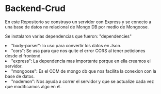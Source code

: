 # Backend-Crud

En este Repositorio se construyo un servidor con Express y se conecto a una base de datos no relacional de Mongo DB por medio de Mongoose.

Se instalaron varias dependencias que fueron:
  "dependencies" 
  
   
   <li>
    "body-parser": lo uso para convertir los datos en Json.
    
   <li> "cors": Se usa para que nos quite el error CORS al tener peticiones desde el frontend.
    <li>
     "express": La dependencia mas importante porque en ella creamos el servidor.
    
 <li> 
     "mongoose": Es el ODM de mongo db que nos facilita la conexion con la base de datos.
    <li> 
     "nodemon": Nos ayuda a correr el servidor y que se actualize cada vez que modificamos algo en él.
    
   

